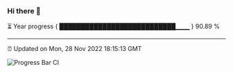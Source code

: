 ### Hi there 👋

⏳ Year progress { ███████████████████████████▁▁▁ } 90.89 %

---

⏰ Updated on Mon, 28 Nov 2022 18:15:13 GMT

![Progress Bar CI](https://github.com/liununu/liununu/workflows/Progress%20Bar%20CI/badge.svg)
